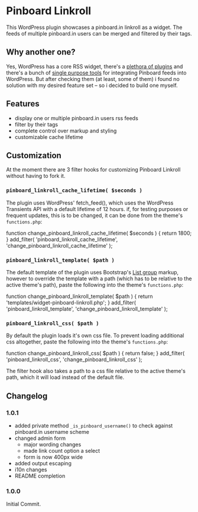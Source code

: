 Pinboard Linkroll
=================

This WordPress plugin showcases a pinboard.in linkroll as a widget. The feeds of multiple pinboard.in users can be merged and filtered by their tags.

## Why another one?

Yes, WordPress has a core RSS widget, there's a [plethora of plugins](https://wordpress.org/plugins/search.php?q=rss+widget) and there's a bunch of [single purpose tools](https://pinboard.in/resources/) for integrating Pinboard feeds into WordPress. But after checking them (at least, some of them) i found no solution with my desired feature set – so i decided to build one myself.

## Features

* display one or multiple pinboard.in users rss feeds
* filter by their tags
* complete control over markup and styling
* customizable cache lifetime

## Customization

At the moment there are 3 filter hooks for customizing Pinboard Linkroll without having to fork it.

### `pinboard_linkroll_cache_lifetime( $seconds )`

The plugin uses WordPress' fetch_feed(), which uses the WordPress Transients API with a default lifetime of 12 hours. if, for testing purposes or frequent updates, this is to be changed, it can be done from the theme's `functions.php`:

  function change_pinboard_linkroll_cache_lifetime( $seconds ) {
    return 1800;
  }
  add_filter( 'pinboard_linkroll_cache_lifetime', 'change_pinboard_linkroll_cache_lifetime' );

### `pinboard_linkroll_template( $path )`

The default template of the plugin uses Bootstrap's [List group](http://getbootstrap.com/components/#list-group) markup, however to override the template with a path (which has to be relative to the active theme's path), paste the following into the theme's `functions.php`: 

  function change_pinboard_linkroll_template( $path ) {
    return 'templates/widget-pinboard-linkroll.php';
  }
  add_filter( 'pinboard_linkroll_template', 'change_pinboard_linkroll_template' );

### `pinboard_linkroll_css( $path )`

By default the plugin loads it's own css file. To prevent loading additional css altogether, paste the following into the theme's `functions.php`: 

  function change_pinboard_linkroll_css( $path ) {
    return false;
  }
  add_filter( 'pinboard_linkroll_css', 'change_pinboard_linkroll_css' );

The filter hook also takes a path to a css file relative to the active theme's path, which it will load instead of the default file.

## Changelog

### 1.0.1

* added private method `_is_pinboard_username()` to check against pinboard.in username scheme
* changed admin form 
  * major wording changes
  * made link count option a select
  * form is now 400px wide
* added output escaping
* i10n changes
* README completion

### 1.0.0

Initial Commit.
